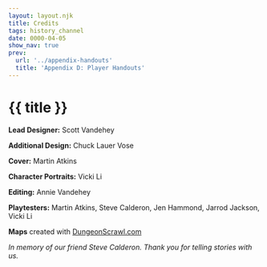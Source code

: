 ```yaml
---
layout: layout.njk
title: Credits
tags: history_channel
date: 0000-04-05
show_nav: true
prev:
  url: '../appendix-handouts'
  title: 'Appendix D: Player Handouts'
---
```


# {{ title }}

**Lead Designer:** Scott Vandehey

**Additional Design:** Chuck Lauer Vose

**Cover:** Martin Atkins

**Character Portraits:** Vicki Li

**Editing:** Annie Vandehey

**Playtesters:** Martin Atkins, Steve Calderon, Jen Hammond, Jarrod Jackson, Vicki Li

**Maps** created with [DungeonScrawl.com](https://www.dungeonscrawl.com)

_In memory of our friend Steve Calderon. Thank you for telling stories with us._
